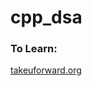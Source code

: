 # cpp_dsa


<h3> To Learn: </h3>
<a href="https://takeuforward.org/strivers-a2z-dsa-course/strivers-a2z-dsa-course-sheet-2/">takeuforward.org</a>
